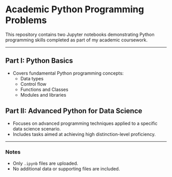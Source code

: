 # Academic Python Programming Problems

This repository contains two Jupyter notebooks demonstrating Python programming skills completed as part of my academic coursework.

---

## **Part I**: Python Basics
- Covers fundamental Python programming concepts:
  - Data types
  - Control flow
  - Functions and Classes
  - Modules and libraries

## **Part II**: Advanced Python for Data Science
- Focuses on advanced programming techniques applied to a specific data science scenario.
- Includes tasks aimed at achieving high distinction-level proficiency.

---

### Notes
- Only `.ipynb` files are uploaded.
- No additional data or supporting files are included.
